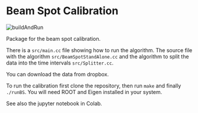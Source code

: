 # Beam Spot Calibration
![buildAndRun](https://github.com/zleba/beamSpot/actions/workflows/test.yml/badge.svg)

Package for the beam spot calibration.

There is a `src/main.cc` file showing how to run the algorithm.
The source file with the algorithm `src/BeamSpotStandAlone.cc` and the algorithm to split the data into the time intervals `src/Splitter.cc`.

You can download the data from dropbox.

To run the calibration first clone the repository, then run `make` and finally `./runBS`.
You will need ROOT and Eigen installed in your system.

See also the jupyter notebook in Colab.
